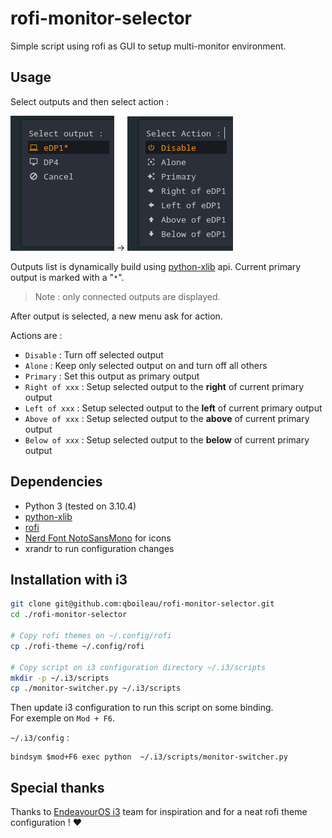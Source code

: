 # rofi-monitor-selector

Simple script using rofi as GUI to setup multi-monitor environment. 

## Usage
Select outputs and then select action :

![Outputs menu](./assets/output_selector_menu.png) -> 
![Actions menu](./assets/action_menu.png)

Outputs list is dynamically build using [python-xlib](https://pypi.org/project/python-xlib/) api. Current primary output is marked with a "`*`".   
> Note : only connected outputs are displayed.

After output is selected, a new menu ask for action. 

Actions are : 
- `Disable` : Turn off selected output
- `Alone` : Keep only selected output on and turn off all others
- `Primary` : Set this output as primary output
- `Right of xxx` : Setup selected output to the **right** of current primary output
- `Left of xxx` : Setup selected output to the **left** of current primary output
- `Above of xxx` : Setup selected output to the **above** of current primary output
- `Below of xxx` : Setup selected output to the **below** of current primary output

## Dependencies

- Python 3 (tested on 3.10.4)
- [python-xlib](https://pypi.org/project/python-xlib/)
- [rofi](https://github.com/davatorium/rofi)
- [Nerd Font NotoSansMono](https://github.com/ryanoasis/nerd-fonts) for icons
- xrandr to run configuration changes

## Installation with i3

```bash
git clone git@github.com:qboileau/rofi-monitor-selector.git
cd ./rofi-monitor-selector

# Copy rofi themes on ~/.config/rofi
cp ./rofi-theme ~/.config/rofi

# Copy script on i3 configuration directory ~/.i3/scripts
mkdir -p ~/.i3/scripts
cp ./monitor-switcher.py ~/.i3/scripts
```
Then update i3 configuration to run this script on some binding.  
For exemple on `Mod + F6`.

`~/.i3/config` :
```
bindsym $mod+F6 exec python  ~/.i3/scripts/monitor-switcher.py
```

## Special thanks
Thanks to [EndeavourOS i3](https://github.com/endeavouros-team/endeavouros-i3wm-setup) team for inspiration and for a neat rofi theme configuration ! ❤️